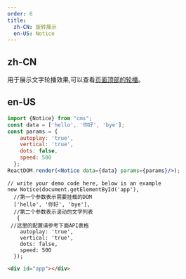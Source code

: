```yaml
---
order: 6
title:
  zh-CN: 旋转展示
  en-US: Notice
---
```


## zh-CN

用于展示文字轮播效果,可以查看[页面顶部的轮播](http://tvadmin-test.alibaba.net/#?dataid=100017273)。

## en-US

```jsx
import {Notice} from "cms";
const data = ['hello', '你好', 'bye'];
const params = {
    autoplay: 'true',
    vertical: 'true',
    dots: false,
    speed: 500
  };
ReactDOM.render(<Notice data={data} params={params}/>);
```

```__back
// write your demo code here, below is an example
new Notice(document.getElementById('app'),
  //第一个参数表示需要挂载的DOM
  ['hello', '你好', 'bye'],
  //第二个参数表示滚动的文字列表
   {
 //这里的配置请参考下面API表格
    autoplay: 'true',
    vertical: 'true',
    dots: false,
    speed: 500
  });
```

```html
<div id="app"></div>
```
